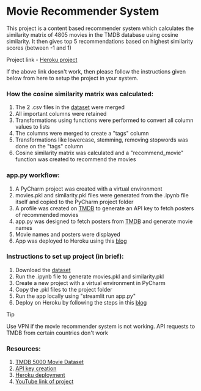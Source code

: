 # **Movie Recommender System**

This project is a content based recommender system which calculates the similarity matrix of 4805 movies in the TMDB database using cosine similarity. It then gives top 5 recommendations based on highest similarity scores (between -1 and 1)

Project link - [Heroku project](https://mrs-d446795857c8.herokuapp.com/)

If the above link doesn't work, then please follow the instructions given below from here to setup the project in your system.

### How the cosine similarity matrix was calculated:
1) The 2 .csv files in the [dataset](https://www.kaggle.com/datasets/tmdb/tmdb-movie-metadata) were merged
2) All important columns were retained
3) Transformations using functions were performed to convert all column values to lists
4) The columns were merged to create a "tags" column
5) Transformations like lowercase, stemming, removing stopwords was done on the "tags" column
6) Cosine similarity matrix was calculated and a "recommend_movie" function was created to recommend the movies

### app.py workflow:
1) A PyCharm project was created with a virtual environment
2) movies.pkl and similarity.pkl files were generated from the .ipynb file itself and copied to the PyCharm project folder
3) A profile was created on [TMDB](https://www.themoviedb.org/?language=en-US) to generate an API key to fetch posters of recommended movies
4) app.py was designed to fetch posters from [TMDB](https://www.themoviedb.org/?language=en-US) and generate movie names
5) Movie names and posters were displayed
6) App was deployed to Heroku using this [blog](https://towardsdatascience.com/a-quick-tutorial-on-how-to-deploy-your-streamlit-app-to-heroku-874e1250dadd)

### Instructions to set up project (in brief):
1) Download the [dataset](https://www.kaggle.com/datasets/tmdb/tmdb-movie-metadata)
2) Run the .ipynb file to generate movies.pkl and similarity.pkl
3) Create a new project with a virtual environment in PyCharm
4) Copy the .pkl files to the project folder
5) Run the app locally using "streamlit run app.py"
6) Deploy on Heroku by following the steps in this [blog](https://towardsdatascience.com/a-quick-tutorial-on-how-to-deploy-your-streamlit-app-to-heroku-874e1250dadd)

> [!TIP]
> Use VPN if the movie recommender system is not working. API requests to TMDB from certain countries don't work


### Resources:
1) [TMDB 5000 Movie Dataset](https://www.kaggle.com/datasets/tmdb/tmdb-movie-metadata)
2) [API key creation](https://www.themoviedb.org/?language=en-US)
3) [Heroku deployment](https://towardsdatascience.com/a-quick-tutorial-on-how-to-deploy-your-streamlit-app-to-heroku-874e1250dadd)
4) [YouTube link of project](https://www.youtube.com/watch?v=1xtrIEwY_zY&t=2s)

